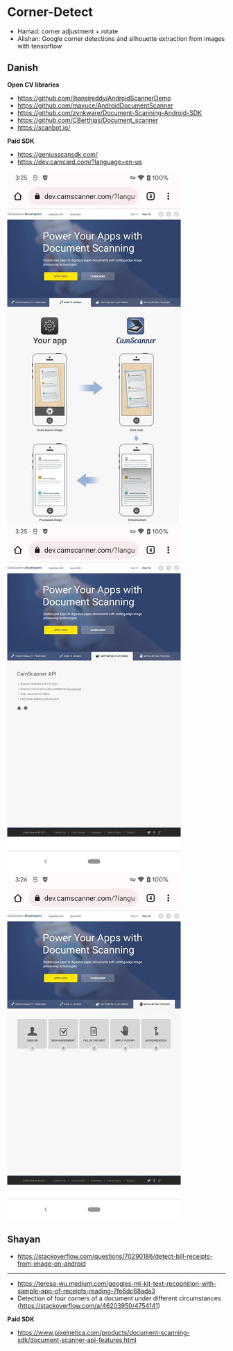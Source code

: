 # Corner-Detect

- Hamad: corner adjustment + rotate
- Alishan: Google corner detections and silhouette extraction from images with tensorflow

## Danish

**Open CV libraries**

- https://github.com/jhansireddy/AndroidScannerDemo
- https://github.com/mayuce/AndroidDocumentScanner
- https://github.com/zynkware/Document-Scanning-Android-SDK
- https://github.com/CBerthias/Document_scanner
- https://scanbot.io/

**Paid SDK**
- https://geniusscansdk.com/
- https://dev.camcard.com/?language=en-us

<a href="https://dev.camscanner.com/"><img src="images/cam-scanner-1.jpg"/></a> 
<a href="https://dev.camscanner.com/"><img src="images/cam-scanner-2.jpg"/></a> 
<a href="https://dev.camscanner.com/"><img src="images/cam-scanner-3.jpg"/></a> 


## Shayan
- https://stackoverflow.com/questions/70290186/detect-bill-receipts-from-image-on-android
---
- https://teresa-wu.medium.com/googles-ml-kit-text-recognition-with-sample-app-of-receipts-reading-7fe6dc68ada3
- Detection of four corners of a document under different circumstances (https://stackoverflow.com/a/46203950/4754141)

**Paid SDK**
- https://www.pixelnetica.com/products/document-scanning-sdk/document-scanner-api-features.html
